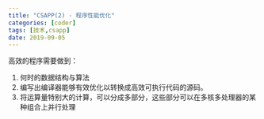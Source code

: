 ```yaml
---
title: "CSAPP(2) - 程序性能优化"
categories: [coder]
tags: [技术,csapp]
date: 2019-09-05
---
```



高效的程序需要做到：
1. 何时的数据结构与算法
2. 编写出编译器能够有效优化以转换成高效可执行代码的源码。
3. 将运算量特别大的计算，可以分成多部分，这些部分可以在多核多处理器的某种组合上并行处理

